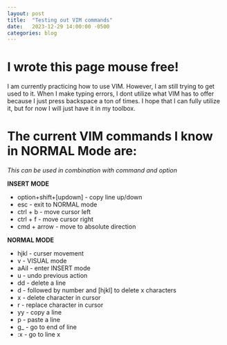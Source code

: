 ```yaml
---
layout: post
title:  "Testing out VIM commands"
date:   2023-12-29 14:00:00 -0500
categories: blog
---
```


# I wrote this page mouse free!

I am currently practicing how to use VIM.
However, I am still trying to get used to it. When I make typing errors,
I dont utilize what VIM has to offer because I just press backspace a 
ton of times. I hope that I can fully utilize it, but for now
I will just have it in my toolbox.

# The current VIM commands I know in NORMAL Mode are:

*This can be used in combination with command and option*

**INSERT MODE**
- option+shift+[updown] - copy line up/down
- esc - exit to NORMAL mode
- ctrl + b - move cursor left
- ctrl + f - move cursor right
- cmd + arrow - move to absolute direction

**NORMAL MODE**
- hjkl - curser movement
- v - VISUAL mode
- aAiI - enter INSERT mode
- u - undo previous action
- dd - delete a line
- d - followed by number and [hjkl] to delete x characters
- x - delete character in cursor
- r - replace character in cursor
- yy - copy a line
- p - paste a line
- g_ - go to end of line
- :x - go to line x

